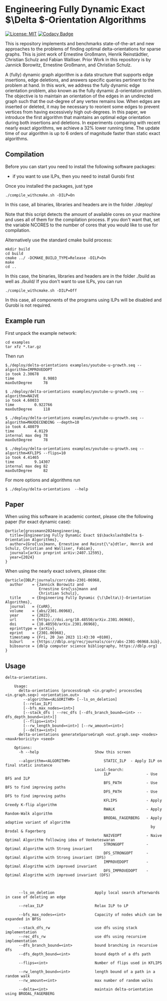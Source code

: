 # Engineering Fully Dynamic Exact $\Delta $-Orientation Algorithms
[![License: MIT](https://img.shields.io/badge/License-MIT-yellow.svg)](https://opensource.org/licenses/MIT) [![Codacy Badge](https://app.codacy.com/project/badge/Grade/6a878c2175f74b2c923fe128f59d800a)](https://app.codacy.com/gh/DynGraphLab/DynDeltaOrientation/dashboard?utm_source=gh&utm_medium=referral&utm_content=&utm_campaign=Badge_grade)

This is repository implements and benchmarks state-of-the-art and new approaches to the problems of finding optimal delta-orientations for sparse graphs. This is joint work of Ernestine Großmann, Henrik Reinstädtler, Christian Schulz and Fabian Walliser. Prior Work in this repository is by Jannick Borowitz, Ernestine Großmann, and Christian Schulz.

A (fully) dynamic graph algorithm is a data structure that supports edge insertions, edge deletions, and answers specific queries pertinent to the problem at hand. In this work, we address the fully dynamic edge orientation problem, also known as the fully dynamic $\Delta$-orientation problem. The objective is to maintain an orientation of the edges in an undirected graph such that the out-degree of any vertex remains low. When edges are inserted or deleted, it may be necessary to reorient some edges to prevent vertices from having excessively high out-degrees. In this paper, we introduce the first algorithm that maintains an optimal edge orientation during both insertions and deletions.
In experiments comparing with recent nearly exact algorithms, we achieve a 32\% lower running time.
The update time of our algorithm is up to 6 orders of magnitude faster than static exact algorithms.

## Compilation

Before you can start you need to install the following software packages:

- if you want to use ILPs, then you need to install Gurobi first 

Once you installed the packages, just type 
```console
./compile_withcmake.sh -DILP=On
```
In this case, all binaries, libraries and headers are in the folder ./deploy/ 

Note that this script detects the amount of available cores on your machine and uses all of them for the compilation process. If you don't want that, set the variable NCORES to the number of cores that you would like to use for compilation. 

Alternatively use the standard cmake build process:
```console 
mkdir build
cd build 
cmake ../ -DCMAKE_BUILD_TYPE=Release -DILP=On
make 
cd ..
```
In this case, the binaries, libraries and headers are in the folder ./build as well as ./build/
If you don't want to use ILPs, you can run

```console 
./compile_withcmake.sh -DILP=Off
```

In this case, all components of the programs using ILPs will be disabled and Gurobi is not required.

## Example run

First unpack the example network: 

```console
cd examples
tar xfz *.tar.gz
```
Then run

```console
$./deploy/delta-orientations examples/youtube-u-growth.seq --algorithm=IMPROVEDOPT 
io took 2.30678
time             8.9803
maxOutDegree     78
```

```console
$ ./deploy/delta-orientations examples/youtube-u-growth.seq --algorithm=NAIVE
io took 4.60033
time 		 0.922766
maxOutDegree 	 118
```

```console
$ ./deploy/delta-orientations examples/youtube-u-growth.seq --algorithm=MAXDECENDING --depth=10
io took 4.48079
time 		 4.0129
internal max deg 78
maxOutDegree 	 78
```

```console
$ ./deploy/delta-orientations examples/youtube-u-growth.seq --algorithm=KFLIPS --flips=10
io took 4.41465
time 		 9.14307
internal max deg 82
maxOutDegree 	 82
```

For more options and algorithms run

```console
$ ./deploy/delta-orientations  --help
```


## Paper

When using this software in academic context, please cite the following paper (for exact dynamic case):

```
@article{grossmann2024engineering,
  title={Engineering Fully Dynamic Exact $$\backslash$Delta $-Orientation Algorithms},
  author={Gro{\ss}mann, Ernestine and Reinst{\"a}dtler, Henrik and Schulz, Christian and Walliser, Fabian},
  journal={arXiv preprint arXiv:2407.12595},
  year={2024}
}
```

When using the nearly exact solvers, please cite:
```
@article{DBLP:journals/corr/abs-2301-06968,
  author    = {Jannick Borowitz and
               Ernestine Gro{\ss}mann and
               Christian Schulz},
  title     = {Engineering Fully Dynamic {\(\Delta\)}-Orientation Algorithms},
  journal   = {CoRR},
  volume    = {abs/2301.06968},
  year      = {2023},
  url       = {https://doi.org/10.48550/arXiv.2301.06968},
  doi       = {10.48550/arXiv.2301.06968},
  eprinttype = {arXiv},
  eprint    = {2301.06968},
  timestamp = {Fri, 20 Jan 2023 11:43:30 +0100},
  biburl    = {https://dblp.org/rec/journals/corr/abs-2301-06968.bib},
  bibsource = {dblp computer science bibliography, https://dblp.org}
}
```

## Usage
```text
delta-orientations.

    Usage:
      delta-orientations (processGraph <in.graph>| processSeq <in.graph.seq>) <orientation.out>
        --algorithm=<ALGORITHM> [--ls_on_deletion]
        [--relax_ILP]
        [--bfs_max_nodes=<int>]
        [--stack_dfs | --rec_dfs [--dfs_branch_bound=<int> --dfs_depth_bound=<int>]]
        [--flips=<int>]
        [--rw_length_bound=<int>] [--rw_amount=<int>]
        [--delta=<int>]
      delta-orientations generateSparseGraph <out.graph.seq> <nodes> <maxArboricity> <seed>

    Options:
      -h --help                         Show this screen

      --algorithm=<ALGORITHM>               STATIC_ILP  - Apply ILP on final static instance
                                        Local-Search:
                                            ILP                - Use BFS and ILP
                                            BFS_PATH           - Use BFS to find improving paths
                                            DFS_PATH           - Use DFS to find improving paths
                                            KFLIPS             - Apply Greedy K-flip algorithm
                                            RWALK              - Apply Random-Walk algorithm
                                            BRODAL_FAGERBERG   - Apply adaptive variant of algorithm
                                                                 by Brodal & Fagerberg
                                            NAIVEOPT           - Naive Optimal Algorithm following idea of Venketeswaran
                                            STRONGOPT          - Optimal Algorithm with Strong invariant
                                            DFS_STRONGOPT      - Optimal Algorithm with Strong invariant (DFS)
                                            IMPROVEDOPT        - Optimal Alogrithm with improved invariant
                                            DFS_IMPROVEDOPT    - Optimal Alogrithm with improved invariant (DFS)



      --ls_on_deletion                  Apply local search afterwards in case of deleting an edge

      --relax_ILP                       Relax ILP to LP

      --bfs_max_nodes=<int>             Capacity of nodes which can be expanded in BFSs

      --stack_dfs_rw                    use dfs using stack implementation
      --rec_dfs_rw                      use dfs using recursive implementation
      --dfs_branch_bound=<int>          bound branching in recursive dfs
      --dfs_depth_bound=<int>           bound depth of a dfs path

      --flips=<int>                     Number of flips used in KFLIPS

      --rw_length_bound=<int>           length bound of a path in a random walk
      --rw_amount=<int>                 max number of random walks

      --delta=<int>                     maintain delta-orientation using BRODAL_FAGERBERG
```
